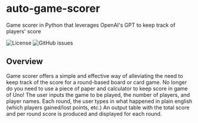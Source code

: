 # auto-game-scorer

Game scorer in Python that leverages OpenAI's GPT to keep track of players' score

![License](https://img.shields.io/github/license/grnarayanan/game-scorer.svg)
![GitHub issues](https://img.shields.io/github/issues/grnarayanan/game-scorer)

## Overview

Game scorer offers a simple and effective way of alleviating the need to keep track of the score for a round-based board or card game. No longer do you need to use a piece of paper and calculator to keep score in game of Uno! The user inputs the game to be played, the number of players, and player names. Each round, the user types in what happened in plain english (which players gained/lost points, etc.) An output table with the total score and per round score is produced and displayed for each round. 
